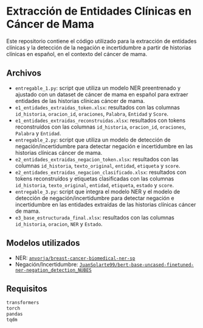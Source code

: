 # Extracción de Entidades Clínicas en Cáncer de Mama

Este repositorio contiene el código utilizado para la extracción de entidades clínicas y la detección de la negación e incertidumbre a partir de historias clínicas en español, en el contexto del cáncer de mama.

## Archivos

- `entregable_1.py`: script que utiliza un modelo NER preentrenado y ajustado con un dataset de cáncer de mama en español para extraer entidades de las historias clínicas cáncer de mama.
- `e1_entidades_extraidas_token.xlsx`: resultados con las columnas `id_historia`, `oracion_id`, `oraciones`, `Palabra`, `Entidad` y `Score`.
- `e1_entidades_extraidas_reconstruidas.xlsx`: resultados con tokens reconstruídos con las columnas `id_historia`, `oracion_id`, `oraciones`, `Palabra` y `Entidad`.
- `entregable_2.py`: script que utiliza un modelo de detección de negación/incertidumbre para detectar negación e incertidumbre en las historias clínicas cáncer de mama.
- `e2_entidades_extraidas_negacion_token.xlsx`: resultados con las columnas `id_historia`, `texto_original`, `entidad`, `etiqueta` y `score`.
- `e2_entidades_extraidas_negacion_clasificado.xlsx`: resultados con tokens reconstruídos y etiquetas clasificadas con las columnas `id_historia`, `texto_original`, `entidad`, `etiqueta`, `estado` y `score`.
- `entregable_3.py`: script que integra el modelo NER y el modelo de detección de negación/incertidumbre para detectar negación e incertidumbre en las entidades extraídas de las historias clínicas cáncer de mama.
- `e3_base_estructurada_final.xlsx`: resultados con las columnas `id_historia`, `oracion`, `NER` y `Estado`.

## Modelos utilizados
- NER: [`anvorja/breast-cancer-biomedical-ner-sp`](https://huggingface.co/anvorja/breast-cancer-biomedical-ner-sp)
- Negación/Incertidumbre: [`JuanSolarte99/bert-base-uncased-finetuned-ner-negation_detection_NUBES`](https://huggingface.co/JuanSolarte99/bert-base-uncased-finetuned-ner-negation_detection_NUBES)

## Requisitos

```bash
transformers
torch
pandas
tqdm
